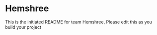# Hemshree
This is the initiated README for team Hemshree, Please edit this as you build your project
